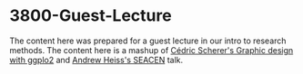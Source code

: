 # 3800-Guest-Lecture
The content here was prepared for a guest lecture in our intro to research methods. The content here is a mashup of [Cédric Scherer's Graphic design with ggplo2](https://rstudio-conf-2022.github.io/ggplot2-graphic-design/) and [Andrew Heiss's SEACEN](https://talks.andrewheiss.com/2021-seacen/) talk. 
